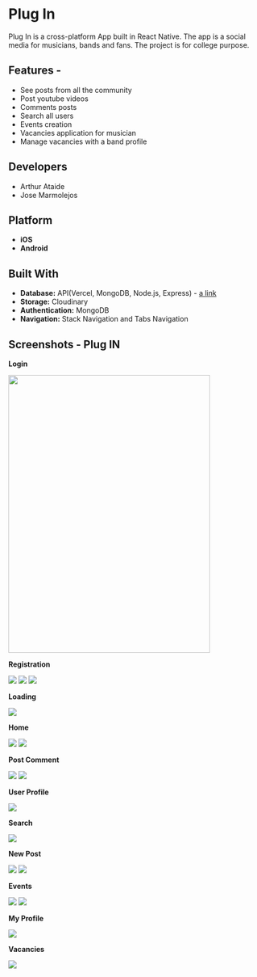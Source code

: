 # Plug In 

Plug In is a cross-platform App built in React Native. The app is a social media for musicians, bands and fans. The project is for college purpose.

## Features -
*	See posts from all the community
*	Post youtube videos
*	Comments posts
*	Search all users
*	Events creation
*	Vacancies application for musician
*	Manage vacancies with a band profile

## Developers

* Arthur Ataide
* Jose Marmolejos

## Platform
* **iOS**
* **Android**

## Built With
* **Database:** API(Vercel, MongoDB, Node.js, Express) - [a link](https://github.com/jsmr04/PlugIn-Backend)
* **Storage:** Cloudinary
* **Authentication:** MongoDB
* **Navigation:** Stack Navigation and Tabs Navigation

## Screenshots - Plug IN
**Login**
 
<img src="/assets/readmeImages/login1.PNG" width="400" height="550">

**Registration**

![](/assets/readmeImages/register1.png) ![](/assets/readmeImages/register2.png) ![](/assets/readmeImages/register3.png) 

**Loading**

![](/assets/readmeImages/loading.png)

**Home**

![](/assets/readmeImages/home1.png) ![](/assets/readmeImages/home2.png)

**Post Comment**

![](/assets/readmeImages/comments1.png) ![](/assets/readmeImages/comments2.png)

**User Profile**

![](/assets/readmeImages/userprofile.png)

**Search**

![](/assets/readmeImages/Search1.png)

**New Post**

![](/assets/readmeImages/newPost.png) ![](/assets/readmeImages/newPost1.png)

**Events**

![](/assets/readmeImages/events.png) ![](/assets/readmeImages/events2.png)

**My Profile**

![](/assets/readmeImages/profile.png)

**Vacancies**

![](/assets/readmeImages/Vacancies.png)


